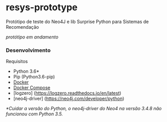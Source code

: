 # resys-prototype

Protótipo de teste do Neo4J e lib Surprise Python para Sistemas de Recomendação

_protótipo em andamento_

### Desenvolvimento
Requisitos
* Python 3.6*
* Pip (Python3.6-pip)
* [Docker](https://github.com/docker/docker-install)
* [Docker Compose](https://docs.docker.com/compose/install)
* [logzero] (https://logzero.readthedocs.io/en/latest)
* [neo4j-driver] (https://neo4j.com/developer/python)

_*Cuidar a versão do Python, o neo4j-driver do Neo4 na versão 3.4.8 não funcionou com Python 3.5._
